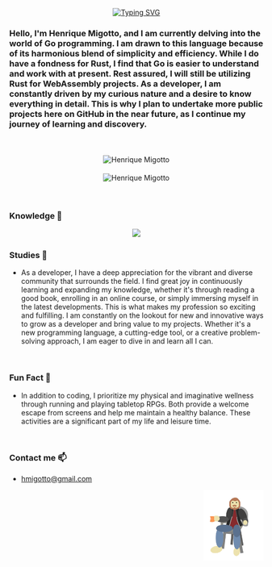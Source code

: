 <div align="center" >
  
[![Typing SVG](https://readme-typing-svg.herokuapp.com?font=Times+New+Roman&size=60&pause=1000&color=629DE1&background=55678A00&width=435&height=90&lines=Migotto's+Github)](https://git.io/typing-svg)
 
 </div>

### Hello, I'm Henrique Migotto, and I am currently delving into the world of Go programming. I am drawn to this language because of its harmonious blend of simplicity and efficiency. While I do have a fondness for Rust, I find that Go is easier to understand and work with at present. Rest assured, I will still be utilizing Rust for WebAssembly projects. As a developer, I am constantly driven by my curious nature and a desire to know everything in detail. This is why I plan to undertake more public projects here on GitHub in the near future, as I continue my journey of learning and discovery.

<br>
<br>

<div align="center" >
<img align="center" src="https://github-readme-stats.vercel.app/api/top-langs?username=Hmigotto&langs_count=20&show_icons=true&locale=en&layout=compact" alt="Henrique Migotto" />
 </div>
 
 <br>
 
 <div align="center">
  <img align="center" src="https://github-readme-stats.vercel.app/api?username=Hmigotto&show_icons=true&locale=en" alt="Henrique Migotto" />
 </div>
 
<br>
<br>

### Knowledge 🧠
<p align="center">
  <a href="https://skillicons.dev">
    <img src="https://skillicons.dev/icons?i=git,go,rust,rocket,wasm,bash,cpp,py,css,c,vim,neovim,dart,ruby,rails,bots,eclipse,firebase,flutter,github,html,java,spring,js,kotlin,linux,nodejs,nextjs,powershell,react,sqlite,unity,unreal,visualstudio,vscode, docker, kubernetes, mongodb, gcp" />
  </a>
</p>


### Studies 📖
- As a developer, I have a deep appreciation for the vibrant and diverse community that surrounds the field. I find great joy in continuously learning and expanding my knowledge, whether it's through reading a good book, enrolling in an online course, or simply immersing myself in the latest developments. This is what makes my profession so exciting and fulfilling. I am constantly on the lookout for new and innovative ways to grow as a developer and bring value to my projects. Whether it's a new programming language, a cutting-edge tool, or a creative problem-solving approach, I am eager to dive in and learn all I can.

<br>

### Fun Fact 🎲
- In addition to coding, I prioritize my physical and imaginative wellness through running and playing tabletop RPGs. Both provide a welcome escape from screens and help me maintain a healthy balance. These activities are a significant part of my life and leisure time.

<br>

### Contact me 📫
- hmigotto@gmail.com

<img align='right' height='140' style="margin-left:20px" src='assets/Eugotto.gif' alt='Lesgo'>
